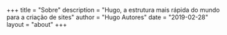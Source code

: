 +++
title = "Sobre"
description = "Hugo, a estrutura mais rápida do mundo para a criação de sites"
author = "Hugo Autores"
date = "2019-02-28"
layout = "about"
+++
